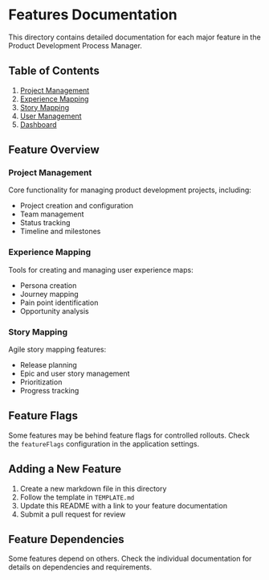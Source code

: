 # Features Documentation

This directory contains detailed documentation for each major feature in the Product Development Process Manager.

## Table of Contents

1. [Project Management](./project-management.md)
2. [Experience Mapping](./experience-mapping.md)
3. [Story Mapping](./story-mapping.md)
4. [User Management](./user-management.md)
5. [Dashboard](./dashboard.md)

## Feature Overview

### Project Management

Core functionality for managing product development projects, including:
- Project creation and configuration
- Team management
- Status tracking
- Timeline and milestones

### Experience Mapping

Tools for creating and managing user experience maps:
- Persona creation
- Journey mapping
- Pain point identification
- Opportunity analysis

### Story Mapping

Agile story mapping features:
- Release planning
- Epic and user story management
- Prioritization
- Progress tracking

## Feature Flags

Some features may be behind feature flags for controlled rollouts. Check the `featureFlags` configuration in the application settings.

## Adding a New Feature

1. Create a new markdown file in this directory
2. Follow the template in `TEMPLATE.md`
3. Update this README with a link to your feature documentation
4. Submit a pull request for review

## Feature Dependencies

Some features depend on others. Check the individual documentation for details on dependencies and requirements.
